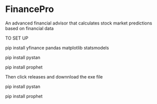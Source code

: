 # FinancePro
An advanced financial advisor that calculates stock market predictions based on financial data

TO SET UP


pip install yfinance pandas matplotlib statsmodels

pip install pystan


pip install prophet



Then click releases and downnload the exe file

pip install pystan


pip install prophet

